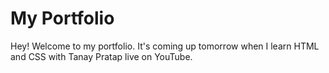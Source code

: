 # My Portfolio

Hey! Welcome to my portfolio. It's coming up tomorrow when I learn HTML and CSS with Tanay Pratap live on YouTube.
